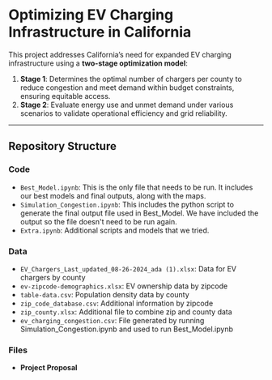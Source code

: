 # Optimizing EV Charging Infrastructure in California

This project addresses California’s need for expanded EV charging infrastructure using a **two-stage optimization model**:  
1. **Stage 1**: Determines the optimal number of chargers per county to reduce congestion and meet demand within budget constraints, ensuring equitable access.  
2. **Stage 2**: Evaluate energy use and unmet demand under various scenarios to validate operational efficiency and grid reliability.  

---

## Repository Structure

### Code  
- `Best_Model.ipynb`: This is the only file that needs to be run. It includes our best models and final outputs, along with the maps.
- `Simulation_Congestion.ipynb`: This includes the python script to generate the final output file used in Best_Model. We have included the output so the file doesn't need to be run again. 
- `Extra.ipynb`: Additional scripts and models that we tried.  

### Data  
- `EV_Chargers_Last_updated_08-26-2024_ada (1).xlsx`: Data for EV chargers by county
- `ev-zipcode-demographics.xlsx`: EV ownership data by zipcode
- `table-data.csv`: Population density data by county
- `zip_code_database.csv`: Additional information by zipcode
- `zip_county.xlsx`: Additional file to combine zip and county data
- `ev_charging_congestion.csv`: File generated by running Simulation_Congestion.ipynb and used to run Best_Model.ipynb
 
### Files  
- **Project Proposal**
